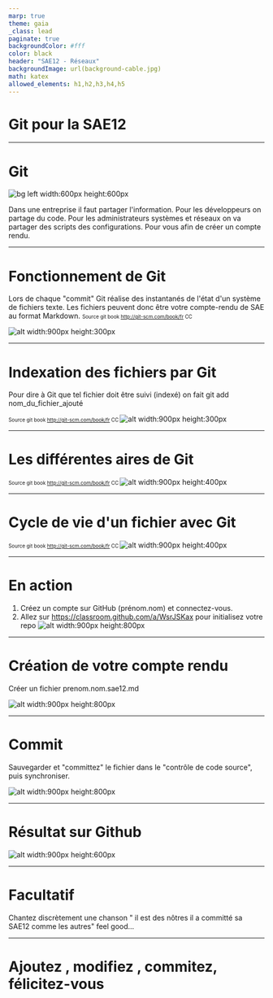 ```yaml
---
marp: true
theme: gaia
_class: lead
paginate: true
backgroundColor: #fff
color: black
header: "SAE12 - Réseaux"
backgroundImage: url(background-cable.jpg)
math: katex
allowed_elements: h1,h2,h3,h4,h5
---
```

<!-- backgroundImage: url(background-cable.jpg)-->
# Git pour la SAE12

---

# Git
<!-- backgroundImage: url()-->
![bg left width:600px height:600px](../images/baracktocat.jpg)

Dans une entreprise il faut partager l'information.
Pour les développeurs on partage du code.
Pour les administrateurs systèmes et réseaux on va partager des scripts des configurations.
Pour vous afin de créer un compte rendu.

---

# Fonctionnement de Git

Lors de chaque "commit" Git réalise des instantanés de l'état d'un système de fichiers texte. Les fichiers peuvent donc être votre compte-rendu de SAE au format Markdown.
<span style="font-size:70%"> Source git book <http://git-scm.com/book/fr> CC </span>

![alt width:900px height:300px](../images/git1.png)

---

# Indexation des fichiers par Git 

Pour dire à Git que tel fichier doit être suivi (indexé) on fait git add nom_du_fichier_ajouté

<span style="font-size:70%"> Source git book <http://git-scm.com/book/fr> CC </span>
![alt width:900px height:300px](../images/git2.png)

---

# Les différentes aires de Git

<span style="font-size:70%"> Source git book <http://git-scm.com/book/fr> CC </span>
![alt width:900px height:400px](../images/git4.png)


---
# Cycle de vie d'un fichier avec Git

<span style="font-size:70%"> Source git book <http://git-scm.com/book/fr> CC </span>
![alt width:900px height:400px](../images/git3.png)


---

# En action

1. Créez un compte sur GitHub (prénom.nom) et connectez-vous.
2. Allez sur  <https://classroom.github.com/a/WsrJSKax> pour initialisez votre repo
![alt width:900px height:800px](../images/vs1.png)

---

# Création de votre compte rendu

 Créer  un fichier prenom.nom.sae12.md

![alt width:900px height:800px](../images/vs3.png)

---

# Commit

Sauvegarder et "committez" le fichier dans le "contrôle de code source", puis synchroniser.

![alt width:900px height:800px](../images/vs4.png)

---

# Résultat sur Github

![alt width:900px height:600px](../images/gh1.png)

---

# Facultatif

Chantez discrètement une chanson   " il est des nôtres il a committé sa SAE12 comme les autres"
feel good...

---

# Ajoutez , modifiez , commitez, félicitez-vous

